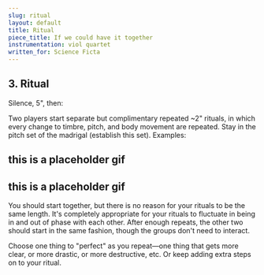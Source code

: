 ```yaml
---
slug: ritual
layout: default
title: Ritual
piece_title: If we could have it together
instrumentation: viol quartet
written_for: Science Ficta
---
```


## 3. Ritual

<div class="main-text" markdown="1">
Silence, 5", then:

Two players start separate but complimentary repeated \~2" rituals, in which every change to timbre, pitch, and body movement are repeated. Stay in the pitch set of the madrigal (establish this set). Examples:
</div>

<div class="ex-gif a"><h2>this is a placeholder gif</h2></div>
<div class="ex-svg a">
	<object type="image/svg+xml" data="assets/svg/ritual-1.svg"></object>
</div>
<div class="ex-gif b"><h2>this is a placeholder gif</h2></div>
<div class="ex-svg b">
	<object type="image/svg+xml" data="assets/svg/ritual-2.svg"></object>
</div>

<div class="main-text" markdown="1">
You should start together, but there is no reason for your rituals to be the same length. It's completely appropriate for your rituals to fluctuate in being in and out of phase with each other. After enough repeats, the other two should start in the same fashion, though the groups don't need to interact.

Choose one thing to "perfect" as you repeat––one thing that gets more clear, or more drastic, or more destructive, etc. Or keep adding extra steps on to your ritual.

</div>